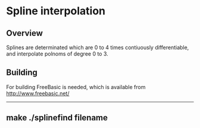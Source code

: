 Spline interpolation
====================

Overview
--------
 Splines are determinated which are 0 to 4 times contiuously differentiable,
 and interpolate polnoms of degree 0 to 3.

Building
--------

 For building FreeBasic is needed, which is available from
 http://www.freebasic.net/

 ---
 make
 ./splinefind filename
 ---
